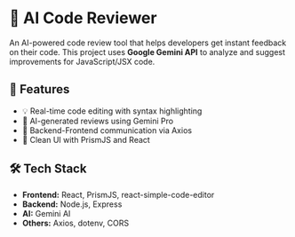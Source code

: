 # 🤖 AI Code Reviewer

An AI-powered code review tool that helps developers get instant feedback on their code. This project uses **Google Gemini API** to analyze and suggest improvements for JavaScript/JSX code.

## 🚀 Features

- 💡 Real-time code editing with syntax highlighting
- 🤖 AI-generated reviews using Gemini Pro
- 🔗 Backend-Frontend communication via Axios
- 🌈 Clean UI with PrismJS and React

## 🛠️ Tech Stack

- **Frontend:** React, PrismJS, react-simple-code-editor
- **Backend:** Node.js, Express
- **AI:** Gemini AI
- **Others:** Axios, dotenv, CORS

